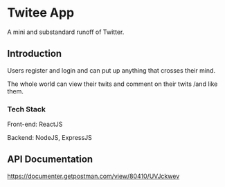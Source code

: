 # Twitee App

A mini and substandard runoff of Twitter.

## Introduction

Users register and login and can put up anything that crosses their mind.

The whole world can view their twits and comment on their twits /and like them.

### Tech Stack

Front-end: ReactJS

Backend: NodeJS, ExpressJS

## API Documentation

https://documenter.getpostman.com/view/80410/UVJckwev
